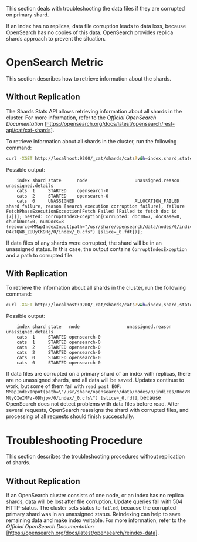 This section deals with troubleshooting the data files if they are corrupted on primary shard.

If an index has no replicas, data file corruption leads to data loss, because OpenSearch has no copies of this data. OpenSearch provides replica shards approach to prevent the situation.

# OpenSearch Metric

This section describes how to retrieve information about the shards.

## Without Replication

The Shards Stats API allows retrieving information about all shards in the cluster.
For more information, refer to the _Official OpenSearch Documentation_ [https://opensearch.org/docs/latest/opensearch/rest-api/cat/cat-shards].

To retrieve information about all shards in the cluster, run the following command:

```sh
curl -XGET http://localhost:9200/_cat/shards/cats?v&h=index,shard,state,docs,store,node,unassigned.reason
```

Possible output:

```text
    index shard state      node                  unassigned.reason unassigned.details
    cats  1     STARTED    opensearch-0
    cats  2     STARTED    opensearch-0
    cats  0     UNASSIGNED                       ALLOCATION_FAILED shard failure, reason [search execution corruption failure], failure FetchPhaseExecutionException[Fetch Failed [Failed to fetch doc id [7]]]; nested: CorruptIndexException[Corrupted: docID=7, docBase=0, chunkDocs=0, numDocs=8 (resource=MMapIndexInput(path="/usr/share/opensearch/data/nodes/0/indices/KLrt-04kTQWB_ZUUyCK9Hg/0/index/_0.cfs") [slice=_0.fdt])];
```

If data files of any shards were corrupted, the shard will be in an unassigned status. In this case, the output contains `CorruptIndexException` and a path to corrupted file.

## With Replication

To retrieve the information about all shards in the cluster, run the following command:

```sh
curl -XGET http://localhost:9200/_cat/shards/cats?v&h=index,shard,state,docs,store,node,unassigned.reason
```

Possible output:

```text
    index shard state   node                  unassigned.reason unassigned.details
    cats  1     STARTED opensearch-0
    cats  1     STARTED opensearch-0
    cats  2     STARTED opensearch-0
    cats  2     STARTED opensearch-0
    cats  0     STARTED opensearch-0
    cats  0     STARTED opensearch-0
```

If data files are corrupted on a primary shard of an index with replicas, there are no unassigned shards, and all data will be saved. Updates continue to work,
but some of them fail with `read past EOF: MMapIndexInput(path=\"/usr/share/opensearch/data/nodes/0/indices/RncVMMtyQIeIMPz-0Dhjpw/0/index/_0.cfs\") [slice=_0.fdt]`,
because OpenSearch does not detect problems with data files before read. After several requests, OpenSearch reassigns the shard with corrupted files,
and processing of all requests should finish successfully.

# Troubleshooting Procedure

This section describes the troubleshooting procedures without replication of shards.

## Without Replication

If an OpenSearch cluster consists of one node, or an index has no replica shards, data will be lost after file corruption.
Update queries fail with 504 HTTP-status. The cluster sets status to `failed`, because the corrupted primary shard was in an unassigned status.
Reindexing can help to save remaining data and make index writable.
For more information, refer to the _Official OpenSearch Documentation_ [https://opensearch.org/docs/latest/opensearch/reindex-data].
